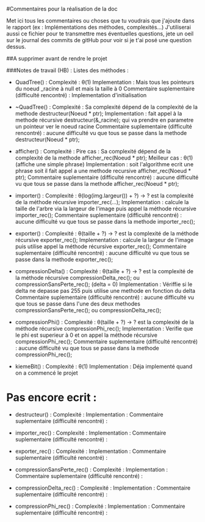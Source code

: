 #Commentaires pour la réalisation de la doc

Met ici tous les commentaires ou choses que tu voudrais que j'ajoute dans le rapport (ex : Implémentations des méthodes, complexités...)
J'utiliserai aussi ce fichier pour te transmettre mes éventuelles questions, jete un oeil sur le journal des commits de gitHub pour voir si je t'ai posé une question dessus.

##A supprimer avant de rendre le projet

###Notes de travail (HB) :
Listes des méthodes :
- QuadTree() :
	Complexité : θ(1)
	Implementation : Mais tous les pointeurs du noeud _racine à null et mais la taille à 0
	Commentaire suplementaire (difficulté rencontré) : Implementation d'initialisation

- ~QuadTree() :
	Complexité : Sa complexité dépend de la complexité de la methode destructeur(Noeud * ptr);
	Implementation : fait appel à la methode récursive destructeur(&_racine); qui va prendre en parametre un pointeur ver le noeud racine
	Commentaire suplementaire (difficulté rencontré) : aucune difficulté vu que tous se passe dans la methode destructeur(Noeud * ptr);

- afficher() :
	Complexité : 
		Pire cas : Sa complexité dépend de la complexité de la methode afficher_rec(Noeud * ptr);
		Meilleur cas : θ(1) (affiche une simple phrase)
	Implementation : soit l'algorithme ecrit une phrase soit il fait appel a une methode recursive afficher_rec(Noeud * ptr);
	Commentaire suplementaire (difficulté rencontré) : aucune difficulté vu que tous se passe dans la methode afficher_rec(Noeud * ptr);

- importer() :
	Complexité : θ(log(img.largeur()) + ?) -> ? est la complexité de la méthode récursive importer_rec(...);
	Implementation : calcule la taille de l'arbre via la largeur de l'image puis appel la méthode récursive importer_rec();
	Commentaire suplementaire (difficulté rencontré) : aucune difficulté vu que tous se passe dans la methode importer_rec();

- exporter() :
	Complexité : θ(taille + ?) -> ? est la complexité de la méthode récursive exporter_rec();
	Implementation : calcule la largeur de l'image puis utilise appel la méthode récursive exporter_rec(); 
	Commentaire suplementaire (difficulté rencontré) : aucune difficulté vu que tous se passe dans la methode exporter_rec();

- compressionDelta() :
	Complexité : θ(taille + ?) -> ? est la complexité de la méthode récursive compressionDelta_rec(); ou compressionSansPerte_rec(); (delta = 0)
	Implementation : Vériffie si le delta ne depasse pas 255 puis utilise une methode en fonction du delta 
	Commentaire suplementaire (difficulté rencontré) : aucune difficulté vu que tous se passe dans l'une des deux methodes compressionSansPerte_rec(); ou compressionDelta_rec();

- compressionPhi() :
	Complexité : θ(taille + ?) -> ? est la complexité de la méthode récursive compressionPhi_rec();
	Implementation : Verifie que le phi est superieur à 0 et on appel la méthode récursive compressionPhi_rec();
	Commentaire suplementaire (difficulté rencontré) : aucune difficulté vu que tous se passe dans la methode compressionPhi_rec();

- kiemeBit() :
	Complexité : θ(1)
	Implementation : Déja implementé quand on a commencé le projet

# Pas encore ecrit :
- destructeur() :
	Complexité :
	Implementation :
	Commentaire suplementaire (difficulté rencontré) :

- importer_rec() :
	Complexité :
	Implementation :
	Commentaire suplementaire (difficulté rencontré) :

- exporter_rec() :
	Complexité :
	Implementation :
	Commentaire suplementaire (difficulté rencontré) :

- compressionSansPerte_rec() :
	Complexité :
	Implementation :
	Commentaire suplementaire (difficulté rencontré) :

- compressionDelta_rec() :
	Complexité :
	Implementation :
	Commentaire suplementaire (difficulté rencontré) :

- compressionPhi_rec() :
	Complexité :
	Implementation :
	Commentaire suplementaire (difficulté rencontré) :
